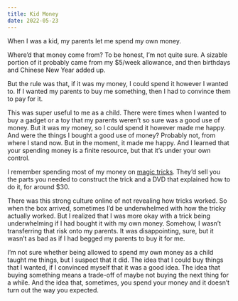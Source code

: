 ```yaml
---
title: Kid Money
date: 2022-05-23
---
```


When I was a kid, my parents let me spend my own money.

Where’d that money come from? To be honest, I’m not quite sure. A sizable portion of it probably came from my $5/week allowance, and then birthdays and Chinese New Year added up.

But the rule was that, if it was my money, I could spend it however I wanted to. If I wanted my parents to buy me something, then I had to convince them to pay for it.

This was super useful to me as a child. There were times when I wanted to buy a gadget or a toy that my parents weren’t so sure was a good use of money. But it was my money, so I could spend it however made me happy. And were the things I bought a good use of money? Probably not, from where I stand now. But in the moment, it made me happy. And I learned that your spending money is a finite resource, but that it’s under your own control.

I remember spending most of my money on [magic tricks](/strong-hobbies). They’d sell you the parts you needed to construct the trick and a DVD that explained how to do it, for around $30.

There was this strong culture online of not revealing how tricks worked. So when the box arrived, sometimes I’d be underwhelmed with how the tricky actually worked. But I realized that I was more okay with a trick being underwhelming if I had bought it with my own money. Somehow, I wasn’t transferring that risk onto my parents. It was disappointing, sure, but it wasn’t as bad as if I had begged my parents to buy it for me.

I’m not sure whether being allowed to spend my own money as a child taught me things, but I suspect that it did. The idea that I could buy things that I wanted, if I convinced myself that it was a good idea. The idea that buying something means a trade-off of maybe not buying the next thing for a while. And the idea that, sometimes, you spend your money and it doesn’t turn out the way you expected.
